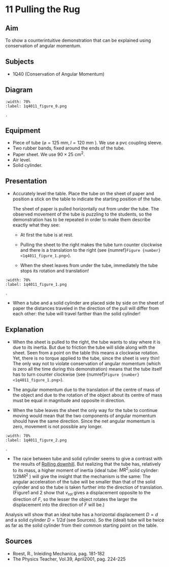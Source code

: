

# 11 Pulling the Rug 
    
  
## Aim   
 To show a counterintuitive demonstration that can be explained using conservation of angular momentum.    
  
## Subjects   
* 1Q40 (Conservation of Angular Momentum)   

## Diagram
   
```{figure} figures/figure_0.png
:width: 70%  
:label: 1q4011_figure_0.png  

. 
```

## Equipment
- Piece of tube ($\varnothing=125 \mathrm{~mm}, l=120 \mathrm{~mm}$ ). We use a pvc coupling sleeve.
- Two rubber bands, fixed around the ends of the tube.
- Paper sheet. We use $90 \times 25 \mathrm{~cm}^{2}$.
- Air level.
- Solid cylinder.
     
  
## Presentation   
- Accurately level the table. Place the tube on the sheet of paper and position a stick on the table to indicate the starting position of the tube.

    The sheet of paper is pulled horizontally out from under the tube. The observed movement of the tube is puzzling to the students, so the demonstration has to be repeated in order to make them describe exactly what they see:
    - At first the tube is at rest.

    - Pulling the sheet to the right makes the tube turn counter clockwise and there is a translation to the right (see {numref}`Figure {number} <1q4011_figure_1.png>`).

    - When the sheet leaves from under the tube, immediately the tube stops its rotation and translation!  

```{figure} figures/figure_1.png
:width: 70%  
:label: 1q4011_figure_1.png  

. 
```
- When a tube and a solid cylinder are placed side by side on the sheet of paper the distances traveled in the direction of the pull will differ from each other: the tube will travel farther than the solid cylinder!
  
## Explanation   
- When the sheet is pulled to the right, the tube wants to stay where it is due to its inertia. But due to friction the tube will slide along with the sheet. Seen from a point on the table this means a clockwise rotation. Yet, there is no torque applied to the tube, since the sheet is very thin! The only way not to violate conservation of angular momentum (which is zero all the time during this demonstration) means that the tube itself has to turn counter clockwise (see {numref}`Figure {number} <1q4011_figure_1.png>`).  
    
- The angular momentum due to the translation of the centre of mass of the object and due to the rotation of the object about its centre of mass must be equal in magnitude and opposite in direction.

- When the tube leaves the sheet the only way for the tube to continue moving would mean that the two components of angular momentum should have the same direction. Since the net angular momentum is zero, movement is not possible any longer.
```{figure} figures/figure_2.png
:width: 70%  
:label: 1q4011_figure_2.png  

. 
```


- The race between tube and solid cylinder seems to give a contrast with the results of [Rolling downhill](../../1Q20%20Rot%20Energy/1Q2004%20Rolling%20Downhill/1Q2004.md). But realizing that the tube has, relatively to its mass, a higher moment of inertia (ideal tube: $M R^{2}$;solid cylinder: $1 / 2 M R^{2}$ ) will give the insight that the mechanism is the same: The angular acceleration of the tube will be smaller than that of the solid cylinder and so the tube is taken further into the direction of translation. (Figure1 and 2 show that $v_{\text {rot }}$ gives a displacement opposite to the direction of $F$, so the lesser the object rotates the larger the displacement into the direction of $F$ will be.)

Analysis will show that an ideal tube has a horizontal displacement $D=d$ and a solid cylinder $D=1 / 2 d$ (see Sources). So the (ideal) tube will be twice as far as the solid cylinder from their common starting point on the table.
  
## Sources
- Roest, R., Inleiding Mechanica, pag. 181-182
- The Physics Teacher, Vol.39, April2001, pag. 224-225
